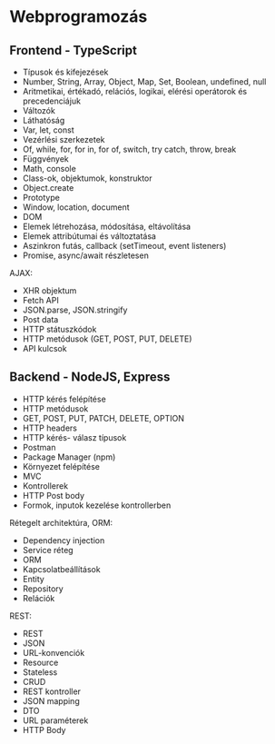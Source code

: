 # Webprogramozás

## Frontend - TypeScript
- Típusok és kifejezések
- Number, String, Array, Object, Map, Set, Boolean, undefined, null
- Aritmetikai, értékadó, relációs, logikai, elérési operátorok és precedenciájuk
- Változók
- Láthatóság
- Var, let, const
- Vezérlési szerkezetek
- Of, while, for, for in, for of, switch, try catch, throw, break
- Függvények
- Math, console
- Class-ok, objektumok, konstruktor
- Object.create
- Prototype
- Window, location, document
- DOM
- Elemek létrehozása, módosítása, eltávolítása
- Elemek attribútumai és változtatása
- Aszinkron futás, callback (setTimeout, event listeners)
- Promise, async/await részletesen

AJAX:
- XHR objektum
- Fetch API
- JSON.parse, JSON.stringify
- Post data
- HTTP státuszkódok
- HTTP metódusok (GET, POST, PUT, DELETE)
- API kulcsok

## Backend - NodeJS, Express
- HTTP kérés felépítése
- HTTP metódusok
- GET, POST, PUT, PATCH, DELETE, OPTION
- HTTP headers
- HTTP kérés- válasz típusok
- Postman
- Package Manager (npm)
- Környezet felépítése
- MVC
- Kontrollerek
- HTTP Post body
- Formok, inputok kezelése kontrollerben

Rétegelt architektúra, ORM:
- Dependency injection
- Service réteg
- ORM
- Kapcsolatbeállítások
- Entity
- Repository
- Relációk

REST:
- REST
- JSON
- URL-konvenciók
- Resource
- Stateless
- CRUD
- REST kontroller
- JSON mapping
- DTO
- URL paraméterek
- HTTP Body